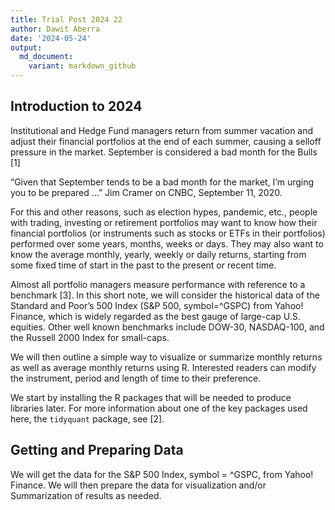 ```yaml
---
title: Trial Post 2024 22
author: Dawit Aberra
date: '2024-05-24'
output:
  md_document:
    variant: markdown_github
---
```




<div id="introduction-to-2024" class="section level2">
<h2>Introduction to 2024</h2>
<p>Institutional and Hedge Fund managers return from summer vacation and adjust their financial portfolios at the end of each summer, causing a selloff pressure in the market. September is considered a bad month for the Bulls [1]</p>
<p>“Given that September tends to be a bad month for the market, I’m urging you to be prepared …” Jim Cramer on CNBC, September 11, 2020.</p>
<p>For this and other reasons, such as election hypes, pandemic, etc., people with trading, investing or retirement portfolios may want to know how their financial portfolios (or instruments such as stocks or ETFs in their portfolios) performed over some years, months, weeks or days. They may also want to know the average monthly, yearly, weekly or daily returns, starting from some fixed time of start in the past to the present or recent time.</p>
<p>Almost all portfolio managers measure performance with reference to a benchmark [3].
In this short note, we will consider the historical data of the Standard and Poor’s 500 Index (S&amp;P 500, symbol=^GSPC) from Yahoo! Finance, which is widely regarded as the best gauge of large-cap U.S. equities. Other well known benchmarks include DOW-30, NASDAQ-100, and the Russell 2000 Index for small-caps.</p>
<p>We will then outline a simple way to visualize or summarize monthly returns as well as average monthly returns using R. Interested readers can modify the instrument, period and length of time to their preference.</p>
<p>We start by installing the R packages that will be needed to produce libraries later. For more information about one of the key packages used here, the <code>tidyquant</code> package, see [2].</p>
</div>
<div id="getting-and-preparing-data" class="section level2">
<h2>Getting and Preparing Data</h2>
<p>We will get the data for the S&amp;P 500 Index, symbol = ^GSPC, from Yahoo! Finance. We will then prepare the data for visualization and/or Summarization of results as needed.</p>
</div>
